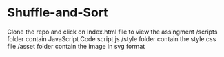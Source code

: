 # Shuffle-and-Sort
Clone the repo and click on Index.html file to view the assingment
/scripts folder contain JavaScript Code script.js
/style folder contain the style.css file
/asset folder contain the image in svg format
